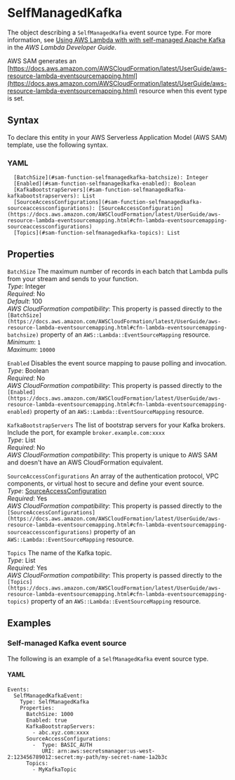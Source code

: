 # SelfManagedKafka<a name="sam-property-function-selfmanagedkafka"></a>

The object describing a `SelfManagedKafka` event source type\. For more information, see [Using AWS Lambda with with self\-managed Apache Kafka](https://docs.aws.amazon.com/lambda/latest/dg/with-kafka.html) in the *AWS Lambda Developer Guide*\.

AWS SAM generates an [https://docs.aws.amazon.com/AWSCloudFormation/latest/UserGuide/aws-resource-lambda-eventsourcemapping.html](https://docs.aws.amazon.com/AWSCloudFormation/latest/UserGuide/aws-resource-lambda-eventsourcemapping.html) resource when this event type is set\.

## Syntax<a name="sam-property-function-selfmanagedkafka-syntax"></a>

To declare this entity in your AWS Serverless Application Model \(AWS SAM\) template, use the following syntax\.

### YAML<a name="sam-property-function-selfmanagedkafka-syntax.yaml"></a>

```
  [BatchSize](#sam-function-selfmanagedkafka-batchsize): Integer
  [Enabled](#sam-function-selfmanagedkafka-enabled): Boolean
  [KafkaBootstrapServers](#sam-function-selfmanagedkafka-kafkabootstrapservers): List
  [SourceAccessConfigurations](#sam-function-selfmanagedkafka-sourceaccessconfigurations): [SourceAccessConfiguration](https://docs.aws.amazon.com/AWSCloudFormation/latest/UserGuide/aws-resource-lambda-eventsourcemapping.html#cfn-lambda-eventsourcemapping-sourceaccessconfigurations)
  [Topics](#sam-function-selfmanagedkafka-topics): List
```

## Properties<a name="sam-property-function-selfmanagedkafka-properties"></a>

 `BatchSize`   <a name="sam-function-selfmanagedkafka-batchsize"></a>
The maximum number of records in each batch that Lambda pulls from your stream and sends to your function\.  
*Type*: Integer  
*Required*: No  
*Default*: 100  
*AWS CloudFormation compatibility*: This property is passed directly to the `[BatchSize](https://docs.aws.amazon.com/AWSCloudFormation/latest/UserGuide/aws-resource-lambda-eventsourcemapping.html#cfn-lambda-eventsourcemapping-batchsize)` property of an `AWS::Lambda::EventSourceMapping` resource\.  
*Minimum*: `1`  
*Maximum*: `10000`

 `Enabled`   <a name="sam-function-selfmanagedkafka-enabled"></a>
Disables the event source mapping to pause polling and invocation\.  
*Type*: Boolean  
*Required*: No  
*AWS CloudFormation compatibility*: This property is passed directly to the `[Enabled](https://docs.aws.amazon.com/AWSCloudFormation/latest/UserGuide/aws-resource-lambda-eventsourcemapping.html#cfn-lambda-eventsourcemapping-enabled)` property of an `AWS::Lambda::EventSourceMapping` resource\.

 `KafkaBootstrapServers`   <a name="sam-function-selfmanagedkafka-kafkabootstrapservers"></a>
The list of bootstrap servers for your Kafka brokers\. Include the port, for example `broker.example.com:xxxx`  
*Type*: List  
*Required*: No  
*AWS CloudFormation compatibility*: This property is unique to AWS SAM and doesn't have an AWS CloudFormation equivalent\.

 `SourceAccessConfigurations`   <a name="sam-function-selfmanagedkafka-sourceaccessconfigurations"></a>
An array of the authentication protocol, VPC components, or virtual host to secure and define your event source\.  
*Type*: [SourceAccessConfiguration](https://docs.aws.amazon.com/AWSCloudFormation/latest/UserGuide/aws-resource-lambda-eventsourcemapping.html#cfn-lambda-eventsourcemapping-sourceaccessconfigurations)  
*Required*: Yes  
*AWS CloudFormation compatibility*: This property is passed directly to the `[SourceAccessConfigurations](https://docs.aws.amazon.com/AWSCloudFormation/latest/UserGuide/aws-resource-lambda-eventsourcemapping.html#cfn-lambda-eventsourcemapping-sourceaccessconfigurations)` property of an `AWS::Lambda::EventSourceMapping` resource\.

 `Topics`   <a name="sam-function-selfmanagedkafka-topics"></a>
The name of the Kafka topic\.  
*Type*: List  
*Required*: Yes  
*AWS CloudFormation compatibility*: This property is passed directly to the `[Topics](https://docs.aws.amazon.com/AWSCloudFormation/latest/UserGuide/aws-resource-lambda-eventsourcemapping.html#cfn-lambda-eventsourcemapping-topics)` property of an `AWS::Lambda::EventSourceMapping` resource\.

## Examples<a name="sam-property-function-selfmanagedkafka--examples"></a>

### Self\-managed Kafka event source<a name="sam-property-function-selfmanagedkafka--examples--self-managed-kafka-event-source"></a>

The following is an example of a `SelfManagedKafka` event source type\.

#### YAML<a name="sam-property-function-selfmanagedkafka--examples--self-managed-kafka-event-source--yaml"></a>

```
Events:
  SelfManagedKafkaEvent:
    Type: SelfManagedKafka
    Properties:
      BatchSize: 1000
      Enabled: true
      KafkaBootstrapServers:
        - abc.xyz.com:xxxx
      SourceAccessConfigurations: 
        -  Type: BASIC_AUTH
           URI: arn:aws:secretsmanager:us-west-2:123456789012:secret:my-path/my-secret-name-1a2b3c
      Topics:
        - MyKafkaTopic
```